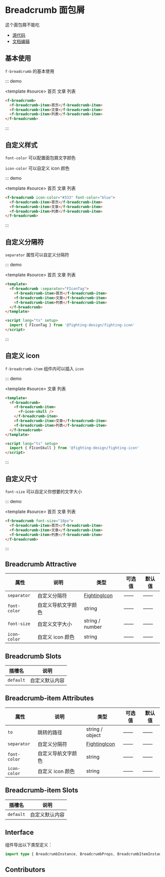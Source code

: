 # Breadcrumb 面包屑

这个面包屑不能吃

- [源代码](https://github.com/FightingDesign/fighting-design/tree/master/packages/fighting-design/breadcrumb)
- [文档编辑](https://github.com/FightingDesign/fighting-design/blob/master/docs/docs/components/breadcrumb.md)

## 基本使用

`f-breadcrumb` 的基本使用

::: demo

<template #source>
<f-breadcrumb>
<f-breadcrumb-item>首页</f-breadcrumb-item>
<f-breadcrumb-item>文章</f-breadcrumb-item>
<f-breadcrumb-item>列表</f-breadcrumb-item>
</f-breadcrumb>
</template>

```html
<f-breadcrumb>
  <f-breadcrumb-item>首页</f-breadcrumb-item>
  <f-breadcrumb-item>文章</f-breadcrumb-item>
  <f-breadcrumb-item>列表</f-breadcrumb-item>
</f-breadcrumb>
```

:::

## 自定义样式

`font-color` 可以配置面包屑文字颜色

`icon-color` 可以自定义 icon 颜色

::: demo

<template #source>
<f-breadcrumb icon-color="#333" font-color="blue">
<f-breadcrumb-item>首页</f-breadcrumb-item>
<f-breadcrumb-item>文章</f-breadcrumb-item>
<f-breadcrumb-item>列表</f-breadcrumb-item>
</f-breadcrumb>
</template>

```html
<f-breadcrumb icon-color="#333" font-color="blue">
  <f-breadcrumb-item>首页</f-breadcrumb-item>
  <f-breadcrumb-item>文章</f-breadcrumb-item>
  <f-breadcrumb-item>列表</f-breadcrumb-item>
</f-breadcrumb>
```

:::

## 自定义分隔符

`separator` 属性可以自定义分隔符

::: demo

<template #source>
<f-breadcrumb :separator="FIconTag">
<f-breadcrumb-item>首页</f-breadcrumb-item>
<f-breadcrumb-item>文章</f-breadcrumb-item>
<f-breadcrumb-item>列表</f-breadcrumb-item>
</f-breadcrumb>
</template>

```html
<template>
  <f-breadcrumb :separator="FIconTag">
    <f-breadcrumb-item>首页</f-breadcrumb-item>
    <f-breadcrumb-item>文章</f-breadcrumb-item>
    <f-breadcrumb-item>列表</f-breadcrumb-item>
  </f-breadcrumb>
</template>

<script lang="ts" setup>
  import { FIconTag } from '@fighting-design/fighting-icon'
</script>
```

:::

## 自定义 icon

`f-breadcrumb-item` 组件内可以插入 `icon`

::: demo

<template #source>
<f-breadcrumb>
<f-breadcrumb-item>
<f-icon-skull />
</f-breadcrumb-item>
<f-breadcrumb-item>文章</f-breadcrumb-item>
<f-breadcrumb-item>列表</f-breadcrumb-item>
</f-breadcrumb>
</template>

```html
<template>
  <f-breadcrumb>
    <f-breadcrumb-item>
      <f-icon-skull />
    </f-breadcrumb-item>
    <f-breadcrumb-item>文章</f-breadcrumb-item>
    <f-breadcrumb-item>列表</f-breadcrumb-item>
  </f-breadcrumb>
</template>

<script lang="ts" setup>
  import { FIconSkull } from '@fighting-design/fighting-icon'
</script>
```

:::

## 自定义尺寸

`font-size` 可以自定义你想要的文字大小

::: demo

<template #source>
<f-breadcrumb font-size="18px">
<f-breadcrumb-item>首页</f-breadcrumb-item>
<f-breadcrumb-item>文章</f-breadcrumb-item>
<f-breadcrumb-item>列表</f-breadcrumb-item>
</f-breadcrumb>
</template>

```html
<f-breadcrumb font-size="18px">
  <f-breadcrumb-item>首页</f-breadcrumb-item>
  <f-breadcrumb-item>文章</f-breadcrumb-item>
  <f-breadcrumb-item>列表</f-breadcrumb-item>
</f-breadcrumb>
```

:::

## Breadcrumb Attractive

| 属性         | 说明               | 类型                                                               | 可选值 | 默认值 |
| ------------ | ------------------ | ------------------------------------------------------------------ | ------ | ------ |
| `separator`  | 自定义分隔符       | <a href="/components/interface.html#fightingicon">FightingIcon</a> | ——     | ——     |
| `font-color` | 自定义导航文字颜色 | string                                                             | ——     | ——     |
| `font-size`  | 自定义文字大小     | string / number                                                    | ——     | ——     |
| `icon-color` | 自定义 icon 颜色   | string                                                             | ——     | ——     |

## Breadcrumb Slots

| 插槽名    | 说明           |
| --------- | -------------- |
| `default` | 自定义默认内容 |

## Breadcrumb-item Attributes

| 属性         | 说明               | 类型                                                               | 可选值 | 默认值 |
| ------------ | ------------------ | ------------------------------------------------------------------ | ------ | ------ |
| `to`         | 跳转的路径         | string / object                                                    | ——     | ——     |
| `separator`  | 自定义分隔符       | <a href="/components/interface.html#fightingicon">FightingIcon</a> | ——     | ——     |
| `font-color` | 自定义导航文字颜色 | string                                                             | ——     | ——     |
| `icon-color` | 自定义 icon 颜色   | string                                                             | ——     | ——     |

## Breadcrumb-item Slots

| 插槽名    | 说明           |
| --------- | -------------- |
| `default` | 自定义默认内容 |

## Interface

组件导出以下类型定义：

```ts
import type { BreadcrumbInstance, BreadcrumbProps, BreadcrumbItemInstance, BreadcrumbItemPropsType } from 'fighting-design'
```

## Contributors

<a href="https://github.com/Tyh2001" target="_blank">
  <f-avatar round src="https://avatars.githubusercontent.com/u/73180970?v=4" />
</a>

<a href="https://github.com/onechuan" target="_blank">
  <f-avatar round src="https://avatars.githubusercontent.com/u/98402209?v=4" />
</a>

<script setup lang="ts">
  import { FIconTag, FIconSkull } from '@fighting-design/fighting-icon'
</script>
